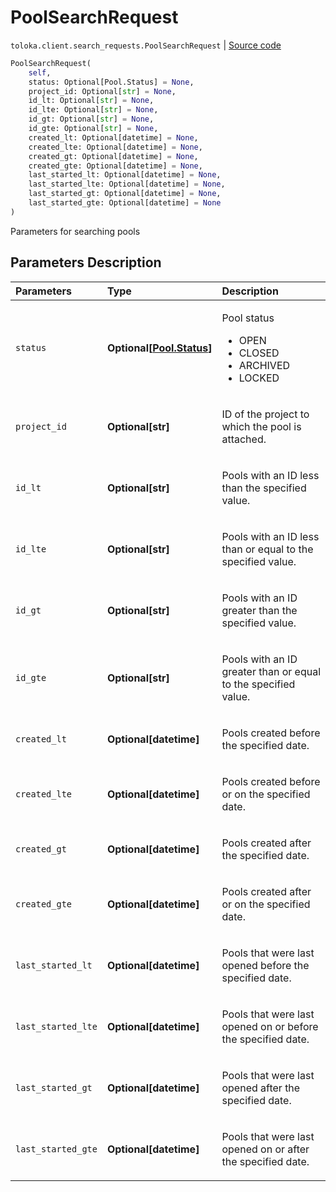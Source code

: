 # PoolSearchRequest
`toloka.client.search_requests.PoolSearchRequest` | [Source code](https://github.com/Toloka/toloka-kit/blob/v0.1.25/src/client/search_requests.py#L224)

```python
PoolSearchRequest(
    self,
    status: Optional[Pool.Status] = None,
    project_id: Optional[str] = None,
    id_lt: Optional[str] = None,
    id_lte: Optional[str] = None,
    id_gt: Optional[str] = None,
    id_gte: Optional[str] = None,
    created_lt: Optional[datetime] = None,
    created_lte: Optional[datetime] = None,
    created_gt: Optional[datetime] = None,
    created_gte: Optional[datetime] = None,
    last_started_lt: Optional[datetime] = None,
    last_started_lte: Optional[datetime] = None,
    last_started_gt: Optional[datetime] = None,
    last_started_gte: Optional[datetime] = None
)
```

Parameters for searching pools

## Parameters Description

| Parameters | Type | Description |
| :----------| :----| :-----------|
`status`|**Optional\[[Pool.Status](toloka.client.pool.Pool.Status.md)\]**|<p>Pool status<ul><li>OPEN</li><li>CLOSED</li><li>ARCHIVED</li><li>LOCKED</li></ul></p>
`project_id`|**Optional\[str\]**|<p>ID of the project to which the pool is attached.</p>
`id_lt`|**Optional\[str\]**|<p>Pools with an ID less than the specified value.</p>
`id_lte`|**Optional\[str\]**|<p>Pools with an ID less than or equal to the specified value.</p>
`id_gt`|**Optional\[str\]**|<p>Pools with an ID greater than the specified value.</p>
`id_gte`|**Optional\[str\]**|<p>Pools with an ID greater than or equal to the specified value.</p>
`created_lt`|**Optional\[datetime\]**|<p>Pools created before the specified date.</p>
`created_lte`|**Optional\[datetime\]**|<p>Pools created before or on the specified date.</p>
`created_gt`|**Optional\[datetime\]**|<p>Pools created after the specified date.</p>
`created_gte`|**Optional\[datetime\]**|<p>Pools created after or on the specified date.</p>
`last_started_lt`|**Optional\[datetime\]**|<p>Pools that were last opened before the specified date.</p>
`last_started_lte`|**Optional\[datetime\]**|<p>Pools that were last opened on or before the specified date.</p>
`last_started_gt`|**Optional\[datetime\]**|<p>Pools that were last opened after the specified date.</p>
`last_started_gte`|**Optional\[datetime\]**|<p>Pools that were last opened on or after the specified date.</p>

